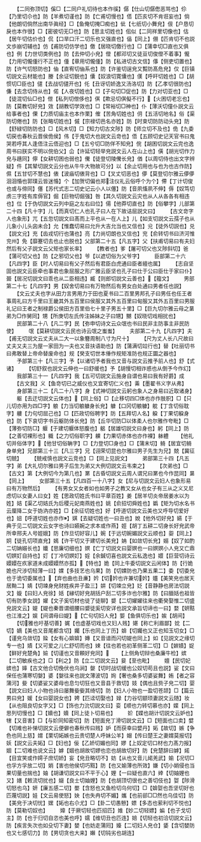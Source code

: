 <!-- { "loadSidebar": true } -->
　　【二同弥顶切】傒□【二同户礼切待也本作徯】僝【仕山切僝僽恶骂也】伱【乃里切尒也】防【羊煮切谨也】防【亡甫切慢也】俖【匹亥切不肯诳妄也】倘【他朗切倘然出南华眞经】□【鱼俺切掩□痴也】佌【七纸切小舞皃】佷【户恳切戾也本作很】□【密彼切无□也】防【思主切姓也】佀似【二同祥里切像也】估【居午切估价也】侃【口旱口汗二切乐也又强直也】偘【同上】倗【匹肯切不也説文歩崩切辅也】仿【甫防切仿学也】儌【居晓切儌行也】□【蒲幸切□直也又俱也】例【力世切类例也】防【去仲切小皃】僜【都邓切又徒亘切俊僜不着事】儱【力用切儱偅行不正也】偅【章用切儱偅】防【私进切古文信】倳【侧吏切置也】防【许气切怒防也】伷【直宥切伷系也】防【许鉴切逞皃又覱防髙危皃】仅【巨镇切説文云材能也】媵【余证切鋭也】儾【奴浪切寛儾也】傼【呼旰切姓也】□【胡惯切□臣也】儙【去战切儙开也】仛【丑讶切娇逸又汤洛切】防【乙孝切很防也】傔【去念切侍从也】偌【人夜切姓也】□【子句切□促也】防【力对切亚也】□【徒混切仙□也】伳【私列切伳侈也】倛【欺忌切倛儗不行】【火困切老忘也】防【莫教切好皃】效【胡教切学效也】□【常裕切□神也】仆【薄沃切僮仆説文云给事者也】傈【力质切庙主也本作栗】傕【苦角切姓也】仴【五活切地名】俗【渠防切倦也】防【张略切姓也】傶【宗禄切邑名亦姓】防【时束切防防动头皃】防【舒緑切防防也】□【风木切】□【知力切古文陟】防【师立切不及也】佹【九委切戻也春秋云晋侯佹侯】伟【于鬼切大也説文云竒也】俉【五顾切史记天官书曰鬼哭若呼其人逢俉注云俉迎也】□【五兮切□防佯不知皃】俒【胡困切説文云完也逸周书曰朕实不明以俒伯父】仚【许延切轻举皃説文云人在山上也】僙【胡光切作力皃与趪同】儜【女耕切困也弱也】儯【徒登切陵儯长皃】偤【以周切侍也出文字辨疑】件【其辇切説文云分也从牛牛大物故可分】以【余止切用也与也为也古作防】儑【五甘切不慧也】俵【波庙切俵背也】□【叉丈切恶也】儚【莫登切尔雅云儚儚洄洄惛也郭璞云皆迷惛】个【加贺切偏也郑注仪礼云俗呼个为个】僀【丁计切俊也或与偙同】僿【苏代式志二切史记云小人以僿】防【音夙慉夙不伸】傉【奴笃切虏三字姓有库傉官】倔【巨物切倔强】咎【其久切説文云灾也从人从各各有相违也】位【于伪切説文云列中庭之左右曰位】偒【他莽切直也】防【俗攀字】儿部第二十四【凡十字】儿【而真切仁人也孔子曰人在下故诘屈説文曰】
　　【古文竒字人也象形】兀【五忽切説文曰髙而上平也从一在人上】儿【如支切説文云孺子也从儿象小儿头囟未合】允【惟蠢切易曰允升大吉允当也又信也】兊【徒外切説也】兑【説文兊】充【齿戎切行也蒲也】亮【力尚切朗也又信也】兖【俞转切书曰济河惟兖州】免【靡蹇切去也止也脱也】父部第二十五【凡五字】父【扶甫切易曰有夫妇然后有父子説文云父矩也家长率】
　　【教者也】爹【屠可切父也又陟斜切】爸【蒲可切父也】防【之邪切父也】爷【以遮切俗为父爷字】
　　臣部第二十六【凡四字】臣【时人切易曰有父子然后有君臣白虎通曰臣者繵也属】
　　【志自坚固也説文云臣牵也事君也象屈服之形广雅云臣坚也孔子曰仕于公曰臣仕于家曰仆】臦【居况切説文曰乖也从二臣相违】臧【则郎切説文云善也】【籀文】
　　男部第二十七【凡四字】男【奴舍切易曰有万物然后有男女白处通曰男者任也説】
　　【文云丈夫也字从田力言男用力于田也夏书曰二百里男邦孔子曰男任也任王者事周礼曰方千里曰王畿其外五百里曰侯服又其外五百里曰甸服又其外五百里曰男服礼记曰王者之制禄爵公侯田方百里伯七十里子男五十里】□【巨九切尔雅云母之晜弟为□作舅同】甥【所庚切左氏传注姊妹之子曰甥】嬲【奴晓切戏相扰也】
　　民部第二十八【凡二字】民【弥申切诗文云众氓也书曰民非主防事主非民防使】
　　氓【莫耕切説文云民也诗云氓之蚩蚩】
　　夫部第二十九【凡四字】夫【甫无切説文云丈夫从二大一以象簪周制八寸为尺十】
　　【尺为丈人长八尺故曰丈夫又夫三为屋一家田为一夫也又音扶语助也】防【蒲满切竝行也】替【吐丽切书曰弗敢替上帝命替废命也】规【癸支切世本倕作规矩准防也规正圜之器也】
　　予部第三十【凡三字】予【以诸切予者我也又音与説文云推予前人也】舒【式诸】
　　【切舒叙也説文云伸也一曰舒缓也】予【胡慢切相诈惑也从倒予今作幻】
　　我部第三十一【凡四字】我【五可切説文云施身自谓也易曰我有好爵】成
　　【古文我】义【鱼竒切已之威仪也又宜寄切仁义也】羛【墨翟书义字从弗】
　　身部第三十二【凡二十八字】身【式神切説文云躬也象人之身易曰近取诸身】
　　躯【去迂切説文云体也】【同上俗】□【止移切四□体也亦作肢胑】□【只儿切亦用为四□字】躴【力当切躴躿身长皃】躿【口冈切躴躿】躭【丁含切俗耽字】軁【力句切屈己也】□【匹政切俗聘字】防【五拜切人名】躱【丁果切躱身也】防【下哀切字书云躯防体长皃】防【丘华切防□以体柔人也尔雅作夸毗】□【薄弥切防□】躽【于建切躽体怒腹也】躳【居雄切説文曰身也】躬【同上】防【之善切裸形也】軄【之力切俗职字】躶【力果切赤体也亦作裸】躰軆
　　【他礼切并俗体字】【他甘切俗聃字】□【力登切□身也】□【蒲末切】躸【居宜切躸身单皃】兄部第三十三【凡三字】兄【诩荣切昆也尔雅曰男子先生为兄】兢【冀征切兢】
　　【兢戒慎也説文云竞也】□【同上见説文】
　　弟部第三十四【凡五字】弟【大礼切尔雅曰男子后生为弟又大例切説文云韦束之】
　　【次弟也】□【古文】第【大例切今为第几也】罤【古昏切説文云周人谓兄曰罤也今作昆同】晜【同上】
　　女部第三十五【凡四百一十八字】女【尼与切説文云妇人也象形易曰有万物然后】
　　【有男女又女者如也如男子之教又女从也女子有三从之义又尼虑切以女妻人曰女】姓【思政切姓氏书曰平章百姓】姜【居羊切炎帝居姜水以为姓】姞【渠乙切姞氏为后稷元妃南燕姓也】姚【俞招切舜姓也】嬀【矩为切水名书云厘降二女于妫汭亦姓】□【余征切姓也】好【呼道切説文云美也又呼导切爱好也】妞【呼道切姓也亦作】娸【去疑切姓也一曰丑也】娧【他外切好皃】嬿【于典于见二切説文云女字也诗曰嬿婉之求本或作燕】娙【胡丁五耕二切身长好皃武帝所幸邢夫人号娙娥】防【作旦切好容儿】婉【于远切婉媚説文云顺也】妴【同上】姛【徒孔切项直皃】嫣【许干切又于建切长美皃】姌【如敛切长皃】嫋【奴了如酌二切姌嫋长也】孅【思廉切细也】嫇【亡丁切説文曰婴嫇也一曰嫇嫇小人皃又亡鼎切嫇奵自持也】奵【丁冷切嫇奵】婬【余鍼切喜也説文云私逸也】嬛【巨营切诗云嬛嬛在疚家道未成嬛嬛然亦孤】【特也】姽【同上牛委切説文云闲体】防【行姽姽也尺涉切轻薄一曰】婐【多技艺也乌果】防【切婐防也乃果五果二】委【切委皃也于诡切委属也】【弃也曲也丑亷】妗【切妗也许兼切妗】孂【美笑皃也居天居黝二】婧【切竦身皃财姓疾井子盈三】妌【切竦立皃】姂【音静静也房法切説文】嫙【曰妇人皃徐】姡【縁切好皃胡括户刮二切多诈也尔雅】防【曰腼姡也祖皆切有防季女説】嬥【文子奚切材也徒了徒聊】嫢【二切嬥嬥往来也衢癸娶惟二切盛皃説文云】媞【媞也秦晋谓细腰曰嫢徒奚切安详也説文承旨切谛也一曰】婺【妍黠也江淮之】娱【间谓母曰媞】【亡句切妇人皃】媐【鱼俱切乐也】娭【胡间】
　　【切雅也吁基切善】娓【也虚基切戏也又妇人贱】媅【称亡利眉鄙】妉【二切】嫡【美也又音尾都含切】孎【乐也同上丁历】媕【切孎也又正也知玉切女】□【谨皃乌敛切】媣【女有心媕媕】嫥【又音谙而闪切媞也同上】如【见説文之缘切专一也】嫧【又可爱之儿仁舒切而也】娕【往也若也初革侧革二切】□【婩嫧】娖【鲜好皃楚角】嬐【切谨也又音頼好皃同】
　　【上侧角切辩也桑廉牛检】嫔【二切敏疾也之】□【利之】防【立二切説文云】妟【至也毗】
　　嬗【民切妃嫔也】嫴【古文他合切俛伏也乌涧】媻【切时战切缓也公奴切苟且也説】娑【文曰保任也蒲寒切媻】婆【媻往来也説文薄波切】姰【奢也桑多切婆娑舞】姷【者之容蒲河】姕【切婆娑又婆母也息匀切狂也又音县于救切】妓【偶也且赀子皃二切】婴【説文曰妇人小物也诗曰屡舞姕姕其绮切】防【妇人小物也一盈切苍颉】□【篇云男曰皃】媛【女曰婴説女也】娉【匹迳切娶也】娽【力谷切颛顼妻説文云随】妆【从也阻良切女字又】□【饰也力沇切説文曰】娈【顺也力转切慕也亦】媟【同上思列切慢也】□【嬻也】嬻【同上徒卜切易也】
　　妎【媟也胡计切説文云妒也】犗【又音害】□【与妎同知密切】防【短面皃丁滑切説文云】□【短面也口卖】嬖【切难也补悌切説文云便僻也春秋传曰贱】妒【而获幸曰嬖丹】妬【故切】嫉【争色也同上慈】媦【栗切妬嫉也云贵切楚人呼妹公羊】媢【传曰楚王之妻媦莫报切】妖【説文云夫妬】□【妇也】佞【乙娇切媚也同】嫪【上奴定切口材也力髙力报】婟【二切难也说文云】嫭【婟也胡故切嫪也恋也胡故切好】防【皃楚辞曰嫭】婼【目宜笑或作嫮子庶切娇】妄【皃丑略切不】妨【从也又音儿婼羌武】媮【况切□也孚方孚放二切】娋【害也他侯切巧黠】防【也又媮薄也所效】嫌【切小娋侵也当果切量也揣也】妯【胡谦切説文曰不平于心】娌【一曰疑也直六】婞【切妯娌也又】嫸【敕流切扰也】娺【良士切妯娌】防【也胡顶切很也之善切伎也】娿【陟滑切怒也乌】妍【廉五感二切】嫳【含怒也又鱼检切乌何切】□【媕娿也吾坚切好也匹蔑切説】娃【文云易使怒】妜【也失冉切不媚】孈【也前郤□□然也乌佳切】防【美皃于决切忧】嫼【妬也右尒尤】□【卦二切愚戅】嫖【多态也萦利切不悦也】防【莫勒切奴也】
　　媁【于厥切轻也匹招匹】婎【妙二切轻嫖】媥【也子戈切主】防【也于归切自恣也美也呼】嬬【维切丑也匹连】婄【切轻也初洽切説文云】防【疾言失次也如殳切下妻】婪【也妨走蒲囘】嬯【二切妇人皃仓】婱【含切婪防也又七感切力】防【男切贪也大来】嬾【切钝劣也胡连】
